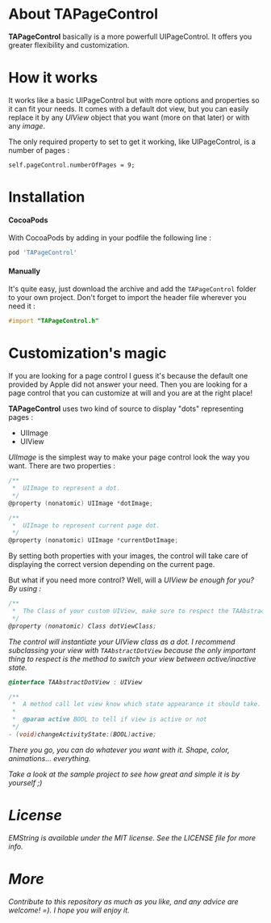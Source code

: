 About TAPageControl
===

<strong>TAPageControl</strong> basically is a more powerfull UIPageControl.
It offers you greater flexibility and customization.

How it works
===

It works like a basic UIPageControl but with more options and properties so it can fit your needs.
It comes with a default dot view, but you can easily replace it by any <em>UIView</em> object that you want (more on that later) or with any <em>image</em>.

The only required property to set to get it working, like UIPageControl, is a number of pages :
```objc
self.pageControl.numberOfPages = 9;
```

Installation
===

#### CocoaPods

With CocoaPods by adding in your podfile the following line :

```ruby
pod 'TAPageControl'
```

#### Manually

It's quite easy, just download the archive and add the <code>TAPageControl</code> folder to your own project.
Don't forget to import the header file wherever you need it :

``` objective-c
#import "TAPageControl.h"
```

Customization's magic
===

If you are looking for a page control I guess it's because the default one provided by Apple did not answer your need. Then you are looking for a page control that you can customize at will and you are at the right place!

<strong>TAPageControl</strong> uses two kind of source to display "dots" representing pages :
<ul>
<li>UIImage</li>
<li>UIView</li>
</ul>

<em>UIImage</em> is the simplest way to make your page control look the way you want. There are two properties :
``` objective-c
/**
 *  UIImage to represent a dot.
 */
@property (nonatomic) UIImage *dotImage;

/**
 *  UIImage to represent current page dot.
 */
@property (nonatomic) UIImage *currentDotImage;
```

By setting both properties with your images, the control will take care of displaying the correct version depending on the current page.


But what if you need more control? Well, will a <em>UIView<em> be enough for you?
By using :
``` objective-c
/**
 *  The Class of your custom UIView, make sure to respect the TAAbstractDotView class.
 */
@property (nonatomic) Class dotViewClass;
```
The control will instantiate your UIView class as a dot. 
I recommend subclassing your view with <code>TAAbstractDotView</code> because the only important thing to respect is the method to switch your view between active/inactive state.
``` objective-c
@interface TAAbstractDotView : UIView

/**
 *  A method call let view know which state appearance it should take. Active meaning it's current page. Inactive not the current page.
 *
 *  @param active BOOL to tell if view is active or not
 */
- (void)changeActivityState:(BOOL)active;
```
There you go, you can do whatever you want with it. Shape, color, animations... everything.


Take a look at the sample project to see how great and simple it is by yourself ;)


License
===

EMString is available under the MIT license. See the LICENSE file for more info.

More
===

Contribute to this repository as much as you like, and any advice are welcome! =). I hope you will enjoy it.
